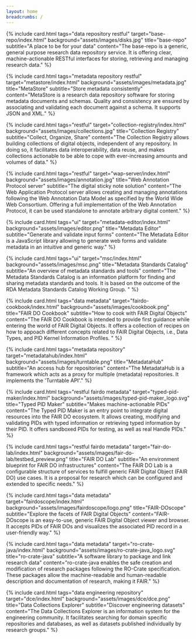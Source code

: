 ```yaml
---
layout: home
breadcrumbs: /
---
```


<div id="filter-ui" class="mb-5">
  <div id="example-select"></div>
</div>

<div class="flex flex-wrap -m-3"> 


{% include card.html tags="data repository restful" 
target="base-repo/index.html" 
background="assets/images/disks.jpg"
title="base-repo"
subtitle="A place to be for your data"
content="The base-repo is a generic, general purpose research data repository service. It is offering clear, machine-actionable RESTful interfaces for storing, retrieving and managing research data."
%}

{% include card.html tags="metadata repository restful"
target="metastore/index.html"
background="assets/images/metadata.jpg"
title="MetaStore"
subtitle="Store metadata consistently"
content="MetaStore is a research data repository software for storing metadata documents and schemas. Quality and consistency are ensured by associating and validating each document against a schema. It supports JSON and XML."
%}

{% include card.html tags="restful"
target="collection-registry/index.html"
background="assets/images/collections.jpg"
title="Collection Registry"
subtitle="Collect, Organize, Share"
content="The Collection Registry allows building collections of digital objects, independent of any repository. In doing so, it facilitates data
interoperability, data reuse, and makes collections actionable to be able to cope with ever-increasing amounts and volumes of data."
%}

{% include card.html tags="restful"
target="wap-server/index.html"
background="assets/images/annotation.jpg"
title="Web Annotation Protocol server"
subtitle="The digital sticky note solution"
content="The Web Application Protocol server allows creating and managing annotations following the Web Annotation Data Model as specified by the World Wide Web Consortium.
Offering a full implementation of the Web Annotation Protocol, it can be used standalone to annotate arbitrary digital content."
%}

{% include card.html tags="ui"
target="metadata-editor/index.html"
background="assets/images/editor.png"
title="Metadata Editor"
subtitle="Generate and validate input forms"
content="The Metadata Editor is a JavaScript library allowing to generate web forms and validate metadata in an intuitive and generic way."
%}

{% include card.html tags="ui"
target="msc/index.html"
background="assets/images/msc.png"
title="Metadata Standards Catalog"
subtitle="An overview of metadata standards and tools"
content="The Metadata Standards Catalog is an information platform for finding and sharing metadata standards and tools. It is based on the outcome of the RDA Metadata Standards Catalog Working Group.
"
%}

{% include card.html tags="data metadata"
target="fairdo-cookbook/index.html"
background="assets/images/cookbook.png"
title="FAIR DO Cookbook"
subtitle="How to cook with FAIR Digital Objects"
content="The FAIR DO Cookbook is intended to provide first guidance while entering the world of FAIR Digital Objects. It offers a collection of recipes 
on how to appoach different concepts related to FAIR Digital Objects, i.e., Data Types, and PID Kernel Information Profiles.
"
%}

{% include card.html tags="metadata repository"
target="metadatahub/index.html"
background="assets/images/turntable.png"
title="MetadataHub"
subtitle="An access hub for repositories"
content="The MetadataHub is a framework which acts as a proxy for multiple (metadata) repositories. It implements the 'Turntable API'."
%}

{% include card.html tags="restful fairdo metadata"
target="typed-pid-maker/index.html"
background="assets/images/typed-pid-maker_logo.svg"
title="Typed PID Maker"
subtitle="Makes machine-actionable PIDs"
content="The Typed PID Maker is an entry point to integrate digital resources into the FAIR DO ecosystem. It allows creating, modifying and validating PIDs with typed information or retrieving typed information by their PID. It offers sandboxed PIDs for testing, as well as real Handle PIDs."
%}

{% include card.html tags="restful fairdo metadata"
target="fair-do-lab/index.html"
background="assets/images/fair-do-lab/testbed_preview.png"
title="FAIR DO Lab"
subtitle="An environment blueprint for FAIR DO infrastructures"
content="The FAIR DO Lab is a configurable structure of services to fulfill generic FAIR Digital Object (FAIR DO) use cases. It is a proposal for research which can be configured and extended to specific needs."
%}

{% include card.html tags="data metadata"
target="fairdoscope/index.html"
background="assets/images/fairdoscope/logo.png"
title="FAIR-DOscope"
subtitle="Explore the facets of FAIR Digital Objects"
content="FAIR-DOscope is an easy-to-use, generic FAIR Digital Object viewer and browser. It accepts PIDs of FAIR DOs and visualizes the associated PID record in a user-friendly way."
%}

{% include card.html tags="data metadata"
target="ro-crate-java/index.html"
background="assets/images/ro-crate-java_logo.svg"
title="ro-crate-java"
subtitle="A software library to package and link research data"
content="ro-crate-java enables the safe creation and modification of research packages following the RO-Crate specification. These packages allow the machine-readable and human-readable description and documentation of research, making it FAIR."
%}

{% include card.html tags="data engineering repository"
target="dce/index.html"
background="assets/images/dce/dce.png"
title="Data Collections Explorer"
subtitle="Discover engineering datasets"
content="The Data Collections Explorer is an information system for the engineering community. It facilitates searching for domain specific repositories and databases, as well as datasets published individually by research groups."
%}
</div>


<script>

var myOptions = [
  { label: 'Repository', value: 'repository' },
  { label: 'Data', value: 'data' },
  { label: 'Engineering', value: 'engineering' },
  { label: 'Metadata', value: 'metadata' },
  { label: 'RESTful', value: 'restful' },
  { label: 'UI', value: 'ui' },
  { label: 'FAIR Digital Object', value: 'fairdo' }
];

VirtualSelect.init({
  ele: '#example-select',
  options: myOptions,
  multiple: true
});

var selectionOptions = ['repository', 'data', 'engineering', 'metadata', 'restful', 'ui', 'fairdo'];

document.querySelector('#example-select').setValue(selectionOptions);
filterSelection(selectionOptions);

function filterSelection(values) {
  var x, i, j;
x = document.getElementsByClassName("filterDiv");
for (i = 0; i < x.length; i++) {
    w3RemoveClass(x[i], "show");
}

for (i = 0; i < x.length; i++) {
    for(j=0;j<values.length;j++){
        if (x[i].className.indexOf(values[j]) > -1) w3AddClass(x[i], "show");
    }
};
}

function w3AddClass(element, name) {
  var i, arr1, arr2;
  arr1 = element.className.split(" ");
  arr2 = name.split(" ");
  for (i = 0; i < arr2.length; i++) {
    if (arr1.indexOf(arr2[i]) == -1) {element.className += " " + arr2[i];}
  }
}

function w3RemoveClass(element, name) {
  var i, arr1, arr2;
  arr1 = element.className.split(" ");
  arr2 = name.split(" ");
  for (i = 0; i < arr2.length; i++) {
    while (arr1.indexOf(arr2[i]) > -1) {
      arr1.splice(arr1.indexOf(arr2[i]), 1);     
    }
  }
  element.className = arr1.join(" ");
}

var ui = document.getElementById("filter-ui");
var list = ui.getElementsByClassName("vscomp-dropbox");

list[0].addEventListener("click", function(evt){ 
    filterSelection($('#example-select').val());
});

</script>

